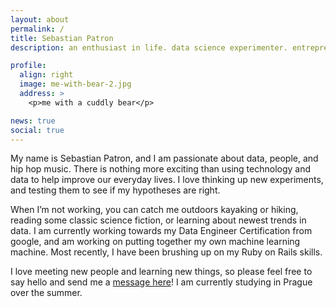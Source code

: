 ```yaml
---
layout: about
permalink: /
title: Sebastian Patron
description: an enthusiast in life. data science experimenter. entrepreneur. 

profile:
  align: right
  image: me-with-bear-2.jpg
  address: >
    <p>me with a cuddly bear</p>

news: true
social: true
---
```

My name is Sebastian Patron, and I am passionate about data, people, and hip hop music. There is nothing more exciting than using technology and data to help improve our everyday lives. I love thinking up new experiments, and testing them to see if my hypotheses are right.

When I’m not working, you can catch me outdoors kayaking or hiking, reading some classic science fiction, or learning about newest trends in data. I am currently working towards my Data Engineer Certification from google, and am working on putting together my own machine learning machine. Most recently, I have been brushing up on my Ruby on Rails skills.

I love meeting new people and learning new things, so please feel free to say hello and send me a <a href="mailto:seb@sebpatron.com?Subject=Hello%20again"> message here</a>! I am currently studying in Prague over the summer. 

